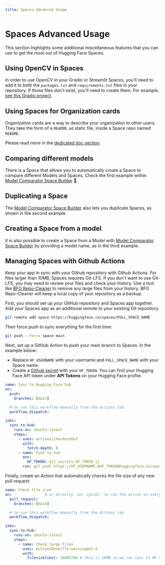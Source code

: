 ```yaml
---
title: Spaces Advanced Usage
---
```


<h1>Spaces Advanced Usage</h1>

This section highlights some additional miscellaneous features that you can use to get the most out of Hugging Face Spaces.

## Using OpenCV in Spaces

In order to use OpenCV in your Gradio or Streamlit Spaces, you'll need to add it to both the `packages.txt` and `requirements.txt` files in your repository. If those files don't exist, you'll need to create them. For example, [see this Gradio project](https://huggingface.co/spaces/templates/gradio_opencv/tree/main).

## Using Spaces for Organization cards

Organization cards are a way to describe your organization to other users. They take the form of a `README.md` static file, inside a Space repo named `README`.

Please read more in the [dedicated doc section](TODO).

## Comparing different models

There is a Space that allows you to automatically create a Space to compare different Models and Spaces. Check the first example within [Model Comparator Space Builder](https://huggingface.co/spaces/farukozderim/Model-Comparator-Space-Builder) 🤗. 

## Duplicating a Space

The [Model Comparator Space Builder](https://huggingface.co/spaces/farukozderim/Model-Comparator-Space-Builder) also lets you duplicate Spaces, as shown in the second example.

## Creating a Space from a model

It is also possible to create a Space from a Model with [Model Comparator Space Builder](https://huggingface.co/spaces/farukozderim/Model-Comparator-Space-Builder) by providing a model name, as in the third example.

## Managing Spaces with Github Actions

Keep your app in sync with your Github repository with Github Actions. For files larger than 10MB, Spaces requires Git-LFS. If you don't want to use Git-LFS, you may need to review your files and check your history. Use a tool like [BFG Repo-Cleaner](https://rtyley.github.io/bfg-repo-cleaner/) to remove any large files from your history. BFG Repo-Cleaner will keep a local copy of your repository as a backup.

First, you should set up your GitHub repository and Spaces app together. Add your Spaces app as an additional remote to your existing Git repository.

```bash
git remote add space https://huggingface.co/spaces/FULL_SPACE_NAME
```

Then force push to sync everything for the first time:

```bash
git push --force space main
```

Next, set up a GitHub Action to push your main branch to Spaces. In the example below:

* Replace `HF_USERNAME` with your username and `FULL_SPACE_NAME` with your Space name. 
* Create a [Github secret](https://docs.github.com/en/actions/security-guides/encrypted-secrets#creating-encrypted-secrets-for-an-environment) with your `HF_TOKEN`. You can find your Hugging Face API token under **API Tokens** on your Hugging Face profile.

```yaml
name: Sync to Hugging Face hub
on:
  push:
    branches: [main]

  # to run this workflow manually from the Actions tab
  workflow_dispatch:

jobs:
  sync-to-hub:
    runs-on: ubuntu-latest
    steps:
      - uses: actions/checkout@v2
        with:
          fetch-depth: 0
      - name: Push to hub
        env:
          HF_TOKEN: ${{ secrets.HF_TOKEN }}
        run: git push https://HF_USERNAME:$HF_TOKEN@huggingface.co/spaces/FULL_SPACE_NAME main
```

Finally, create an Action that automatically checks the file size of any new pull request:


```yaml
name: Check file size
on:               # or directly `on: [push]` to run the action on every push on any branch
  pull_request:
    branches: [main]

  # to run this workflow manually from the Actions tab
  workflow_dispatch:

jobs:
  sync-to-hub:
    runs-on: ubuntu-latest
    steps:
      - name: Check large files
        uses: ActionsDesk/lfs-warning@v2.0
        with:
          filesizelimit: 10485760 # this is 10MB so we can sync to HF Spaces
```